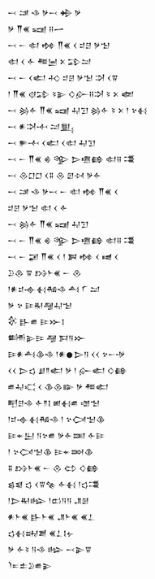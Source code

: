<div class='block'>
<div class='line'>𒁁 𒁼 𒈾 𒃻𒁁 𒄈 𒃻</div>
<div class='line'>𒃻 𒐖𒌍 𒍢 𒍝𒅂</div>
<div class='line'>𒁁 𒀸 𒊕 𒂔 𒐖𒌍 𒌋 𒄑𒆪 𒃻𒈠</div>
<div class='line'>𒊕 𒌋 𒅆 𒍣𒅁 𒉽 𒁉𒁺</div>
<div class='line'>𒁁 𒀸 𒌋𒅗 𒈧 𒄑𒆪 𒃻𒈠 𒋫 𒌋𒐊</div>
<div class='line'>𒁹 𒐖𒌍 𒋼𒁉 𒂟𒉌 𒄭𒅎𒍝𒋫 𒂟 𒉽 𒅥</div>
<div class='line'>𒁁 𒄒𒅆 𒐖𒌍 𒍢 𒄷𒋛 𒄒𒅆 𒂟 𒉽 𒁹 𒆳𒈬</div>
<div class='line'>𒁁 𒀭𒋫𒋾 𒁺𒅅</div>
<div class='line'>𒁁 𒊓𒋾 𒌋𒅗 𒌋𒊕 𒄷𒋛</div>
<div class='line'>𒁁 𒀸 𒐖𒌍 𒄯 𒄊 𒆕𒍠𒂵 𒊕𒍝 𒃮</div>
<div class='line'>𒁁 𒊮𒆸𒆸 𒌋𒐉 𒊮 𒇻𒀴 𒃻𒅆</div>
<div class='line'>𒁁 𒁼 𒈾 𒃻𒁁 𒀸 𒊕 𒂔 𒐖𒌍 𒌋</div>
<div class='line'>𒄑𒆪 𒃻𒈠 𒊕 𒌋 𒅆</div>
<div class='line'>𒁁 𒄒𒅆 𒐖𒌍 𒍢 𒄷𒋛</div>
<div class='line'>𒁁 𒀸 𒐖𒌍 𒄯 𒄊 𒆕𒍠𒂵 𒊕𒍝 𒃮</div>
<div class='line'>𒁁 𒀸 𒂼 𒐖𒌍 𒌋 𒁹 𒀉 𒂔 𒌋 𒉠 𒌋</div>
<div class='line'>𒊒𒁲 𒐊 𒋳𒈨𒌍 𒀸 𒊮</div>
<div class='line'>𒁹𒀭𒄑𒉢𒈬𒄀𒈾 𒋀 𒇲 𒁺</div>
<div class='line'>𒃻 𒆳 𒄿𒊑𒆷𒄷𒈠</div>
<div class='line'>𒄗 𒃲𒌑 𒄿𒁍𒋙</div>
<div class='line'>𒌦𒉌𒄿 𒆷 𒁕𒀀𒁍</div>
<div class='line'>𒄿𒀭𒋀𒆠𒈾 𒁹𒀭𒊹𒆕𒀀 𒌋𒌋 𒆳𒀸𒋩</div>
<div class='line'>𒌋𒌋 𒆕𒌓 𒋗𒈫𒅗 𒃻 𒁹 𒅎𒅗 𒄭𒂵</div>
<div class='line'>𒌑𒄷𒄣 𒌋 𒆠𒁲𒅔 𒃻 𒍣𒅗</div>
<div class='line'>𒋃𒆪𒈾 𒅆𒈫𒋙 𒅖𒈬𒌑 𒌝𒈠</div>
<div class='line'>𒁹𒄑𒉢𒈬𒄀𒈾 𒁹 𒆳𒉏𒈠𒆠</div>
<div class='line'>𒄿𒄬𒌨 𒀀𒆳𒌑 𒃻𒅆𒌅 𒅆𒄿</div>
<div class='line'>𒁹 𒆳𒉏𒈠𒆠 𒄿𒄬𒇷𒆠</div>
<div class='line'>𒐉 𒋳𒈨𒌍 𒀸 𒊮 𒌌 𒄭𒂵</div>
<div class='line'>𒌗𒇯 𒌓 𒌋𒐊𒆚 𒅆𒈬 𒁹𒌓𒃮</div>
<div class='line'>𒁹𒆕𒊑𒈗 𒁹𒆗𒀀𒀀 𒂗𒌆</div>
<div class='line'>𒀭𒈨𒌍 𒃲𒈨𒌍 𒂗𒈨𒌍 𒌍𒁇</div>
<div class='line'>𒌓𒈬𒊻𒋢 𒌍𒁇𒋙𒉡</div>
<div class='line'>𒃻 𒅆𒂟 𒀀𒈾 𒈗 𒁁𒉌𒐊</div>
<div class='line'>𒇺𒋰𒉺𒊒𒌑𒉌</div>
</div>